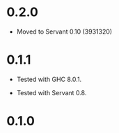 # 0.2.0

- Moved to Servant 0.10 (3931320)

# 0.1.1

- Tested with GHC 8.0.1.

- Tested with Servant 0.8.

# 0.1.0
